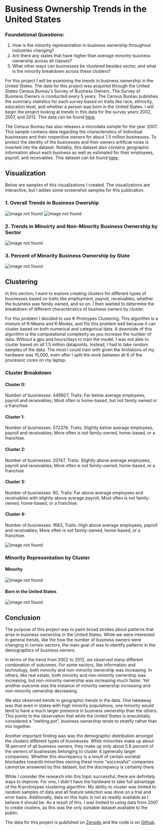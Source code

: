 # Business Ownership Trends in the United States

### Foundational Questions: 
1. How is the minority representation in business ownership throughout industries changing?
2. Are there any states that have higher than average minority business ownership across all classes?
3. What other ways can businesses be clustered besides sector, and what is the minority breakdown across these clusters?

For this project I will be examining the trends in business ownership in the United States. The data for this project was acquired through the United States Census Bureau's Survey of Business Owners. The Survey of Business Owners is conducted every 5 years. The Census Bureau publishes the summary statistics for each survey based on traits like race, ethnicity, education level, and whether a person was born in the United States. I will begin the project looking at trends in this data for the survey years 2002, 2007, and 2012. This data can be found [here](https://www.census.gov/programs-surveys/sbo/data/tables.html).

The Census Bureau has also releases a microdata sample for the year 2007. This sample contains data regarding the characteristics of individual businesses and their respective owners for about 1.5 million businesses. To protect the identity of the businesses and their owners artificial noise is inserted into the dataset. Notably, this dataset also contains geographic information about each business as well as estimated for their employees, payroll, and receivables. This dataset can be found [here](https://www.census.gov/content/census/en/data/datasets/2007/econ/sbo/2007-sbo-pums.html).

## Visualization
Below are samples of this visualizations I created. The visualizations are interactive, but I addes some screenshot samples for this publication.

### 1. Overall Trends in Business Owership
<img src="Single Line Chart.png" alt="image not found" class="inline"/>
<img src="Pie Chart.png" alt="image not found" class="inline"/>

### 2. Trends in Minoirty and Non-Minority Business Ownership by Sector
<img src="Minority Line Chart.png" alt="image not found" class="inline"/>

### 3. Percent of Minority Business Ownership by State
<img src="Choropleth.png" alt="image not found" class="inline"/>

## Clustering
In this section, I want to explore creating clusters for different types of businesses based on traits like employment, payroll, receivables, whether the business was family owned, and so on. I then wanted to determine the breakdown of different characteristics of business owners by cluster. 

For this problem I decided to use K-Protoypes Clustering. This algorithm is a mixture of K-Means and K-Modes, and fits this problem well because it can cluster based on both numerical and categorical data. A downside of this algorithm is the computational complexity as you increase the number of data. Without a gpu and hours/days to train the model, I was not able to cluster based on all 1.5 million datapoints. Instead, I had to take random samples of the data. The most I could train with given the limitations of my hardware was 10,000, even after I split the work between all 6 of the processor cores on my laptop.

### Cluster Breakdown

#### Cluster 0:
Number of businesses: 449927, Traits: Far below average employees, payroll and receivables; Most often is home-based, but not family owned or a franchise

#### Cluster 1: 
Number of businesses: 572374, Traits: Slightly below average employees, payroll and receivables; More often is not family-owned, home-based, or a franchise. 

#### Cluster 2: 
Number of businesses: 20747, Traits: Slightly above average employees, payroll and receivables; More often is not family-owned, home-based, or a franchise

#### Cluster 3:
Number of businesses: 80, Traits: Far above average employees and receivables with slightly above average payroll; Most often is not family-owned, home-based, or a franchise.

#### Cluster 4:
Number of businesses: 1683, Traits: High above average employees, payroll and receivables; More often is not family-owned, home-based, or a franchise. 

<img src="Cluster.png" alt="image not found" class="inline"/>

### Minority Representation by Cluster
#### Minority
<img src="Minorities by Cluster.png" alt="image not found" class="inline"/>

#### Born in the United States
<img src="Born In USA by Cluster.png" alt="image not found" class="inline"/>


## Conclusion

The purpose of this project was to paint broad strokes about patterns that arise in business ownership in the United States. While we were interested in general trends, like the how the number of business owners were changing in certain sectors, the main goal of was to identify patterns in the demographics of business owners. 

In terms of the trend from 2002 to 2012, we observed many different combination of outcomes. For some sectors, like information and technology, both minority and non-minority ownership was increasing. In others, like real estate, both minority and non-minority ownership was increasing, but non-minority ownership was increasing much faster. Yet another outcome was the instance of minority ownership increasing and non-minority ownership decreasing.

We also observed trends in geographic trends in the data. One takeaway was that even in states with high minority populations, one minority would tend to have a much larger presence in business ownership than the others. This points to the observation that while the United States is anecdotally considered a "melting pot", business ownership tends to stratify rather than mix together. 

Another important finding was was the demographic distribution amongst the clusters different types of businesses. While minorities make up about 18 percent of all business owners, they make up only about 5.6 percent of the owners of businesses belonging to cluster 4 (generally larger companies). Whether this discrepancy is a result of certain societal blockades towards minorities owning these more "successful" companies cannot be answered by this dataset, but the discrepancy is certainly there.  

While I consider the research into this topic successful, there are definitely ways to improve. For one, I didn't have the hardware to take full advantage of the K-prototypes clustering algorithm. My ability to cluster was limited to random samples of data and all feature selection was done on a trial and error basis.
Addtionally, data on this topic is not as readily available as I believe it should be. As a result of this. I was limited to using data from 2007 to create clusters, as this was the only sizeable dataset available to the public.

The data for this project is published on [Zenodo](https://zenodo.org/record/4321611#.X9e8CBNKhhE) and the code is on [Github](https://github.com/nickblackmore/DATS-6103-Individual-Project-3-Nicholas-Blackmore). 
